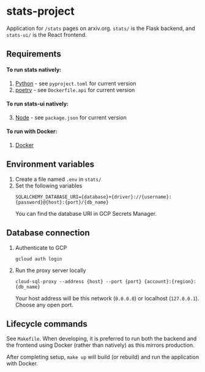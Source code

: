 # stats-project

Application for `/stats` pages on arxiv.org. `stats/` is the Flask backend, and `stats-ui/` is the React frontend.

## Requirements
#### To run stats natively:
1. [Python](https://www.python.org/downloads/) - see `pyproject.toml` for current version
2. [poetry](https://python-poetry.org/docs/#installation) - see `Dockerfile.api` for current version

#### To run stats-ui natively:
3. [Node](https://nodejs.org/en/download) - see `package.json` for current version

#### To run with Docker:
1. [Docker](https://docs.docker.com/engine/install/)

## Environment variables
1. Create a file named `.env` in `stats/`
2. Set the following variables
    ```
    SQLALCHEMY_DATABASE_URI={database}+{driver}://{username}:{password}@{host}:{port}/{db_name}
    ```
    You can find the database URI in GCP Secrets Manager.

## Database connection
1. Authenticate to GCP
    ```
    gcloud auth login
    ```
2. Run the proxy server locally
    ```
    cloud-sql-proxy --address {host} --port {port} {account}:{region}:{db_name}
    ```
    Your host address will be this network (`0.0.0.0`) or localhost (`127.0.0.1`). Choose any open port.

## Lifecycle commands

See `Makefile`. When developing, it is preferred to run both the backend and the frontend using Docker (rather than natively) as this mirrors production.

After completing setup, `make up` will build (or rebuild) and run the application with Docker.